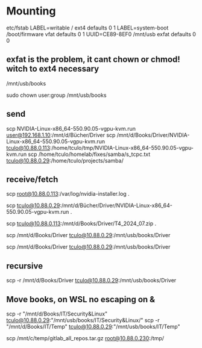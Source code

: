# Mounting

etc/fstab
LABEL=writable  /       ext4    defaults        0       1
LABEL=system-boot       /boot/firmware  vfat    defaults        0       1
UUID=CE89-8EF0 /mnt/usb exfat defaults 0 0

## exfat is the problem, it cant chown or chmod! witch to ext4 necessary

/mnt/usb/books

sudo chown user:group /mnt/usb/books

## send

scp  NVIDIA-Linux-x86_64-550.90.05-vgpu-kvm.run user@192.168.1.10:/mnt/d/Bücher/Driver
scp /mnt/d/Books/Driver/NVIDIA-Linux-x86_64-550.90.05-vgpu-kvm.run tculo@10.88.0.113:/home/tculo/tmp/NVIDIA-Linux-x86_64-550.90.05-vgpu-kvm.run
scp /home/tculo/homelab/fixes/samba/s_tcpc.txt tculo@10.88.0.29:/home/tculo/projects/samba/

## receive/fetch

scp root@10.88.0.113:/var/log/nvidia-installer.log .

scp tculo@10.88.0.29:/mnt/d/Bücher/Driver/NVIDIA-Linux-x86_64-550.90.05-vgpu-kvm.run .

scp tculo@10.88.0.113:/mnt/d/Books/Driver/T4_2024_07.zip .

scp /mnt/d/Books/Driver tculo@10.88.0.29:/mnt/usb/books/Driver

scp /mnt/d/Books/Driver tculo@10.88.0.29:/mnt/usb/books/Driver

## recursive

scp -r /mnt/d/Books/Driver tculo@10.88.0.29:/mnt/usb/books/Driver

## Move books, on WSL no escaping on &

scp -r "/mnt/d/Books/IT/Security&Linux" tculo@10.88.0.29:"/mnt/usb/books/IT/Security\&Linux/"
scp -r "/mnt/d/Books/IT/Temp" tculo@10.88.0.29:"/mnt/usb/books/IT/Temp"


scp /mnt/c/temp/gitlab_all_repos.tar.gz  root@10.88.0.230:/tmp/
